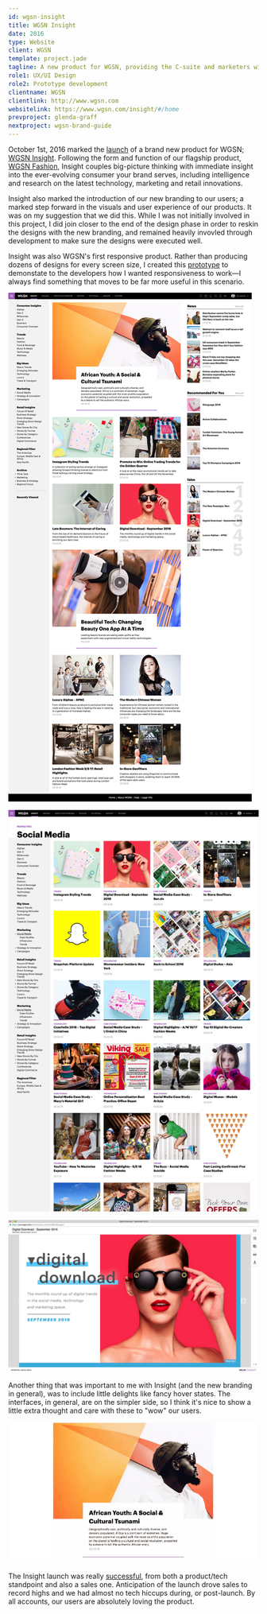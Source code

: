 ```yaml
---
id: wgsn-insight
title: WGSN Insight
date: 2016
type: Website
client: WGSN
template: project.jade
tagline: A new product for WGSN, providing the C-suite and marketers with high-level information on future trends.
role1: UX/UI Design
role2: Prototype development
clientname: WGSN
clientlink: http://www.wgsn.com
websitelink: https://www.wgsn.com/insight/#/home
prevproject: glenda-graff
nextproject: wgsn-brand-guide
---
```


October 1st, 2016 marked the <a href="https://www.wgsn.com/en/article/wgsn-launches-wgsn-insight-consumer-market-intelligence-product/?lang=en" target="_blank" class="link-highlight">launch</a> of a brand new product for WGSN; <a href="https://www.wgsn.com/en/products/insight/" target="_blank" class="link-highlight">WGSN Insight</a>. Following the form and function of our flagship product, <a href="https://www.wgsn.com/en/products/fashion/" target="_blank" class="link-highlight">WGSN Fashion</a>,  Insight couples big-picture thinking with immediate insight into the ever-evolving consumer your brand serves, including intelligence and research on the latest technology, marketing and retail innovations.

Insight also marked the introduction of our new branding to our users; a marked step forward in the visuals and user experience of our products. It was on my suggestion that we did this. While I was not initially involved in this project, I did join closer to the end of the design phase in order to reskin the designs with the new branding, and remained heavily invovled through development to make sure the designs were executed well.

Insight was also WGSN's first responsive product. Rather than producing dozens of designs for every screen size, I created this <a href="http://wgsn-think-tank.amelia-lewis.com/" target="_blank" class="link-highlight">prototype</a> to demonstate to the developers how I wanted responsiveness to work&mdash;I always find something that moves to be far more useful in this scenario.

![WGSN Insight](wgsn-insight-1.jpg "WGSN Insight")

![WGSN Insight](wgsn-insight-2.jpg "WGSN Insight")

![WGSN Insight](wgsn-insight-3.jpg "WGSN Insight")

Another thing that was important to me with Insight (and the new branding in general), was to include little delights like fancy hover states. The interfaces, in general, are on the simpler side, so I think it's nice to show a little extra thought and care with these to "wow" our users.

![WGSN Insight](wgsn-insight-4.gif "WGSN Insight")

The Insight launch was really <a href="https://www.wgsn.com/blogs/5-reasons-why-you-will-love-wgsn-insight/" target="_blank" class="link-highlight">successful</a>, from both a product/tech standpoint and also a sales one. Anticipation of the launch drove sales to record highs and we had almost no tech hiccups during, or post-launch. By all accounts, our users are absolutely loving the product.